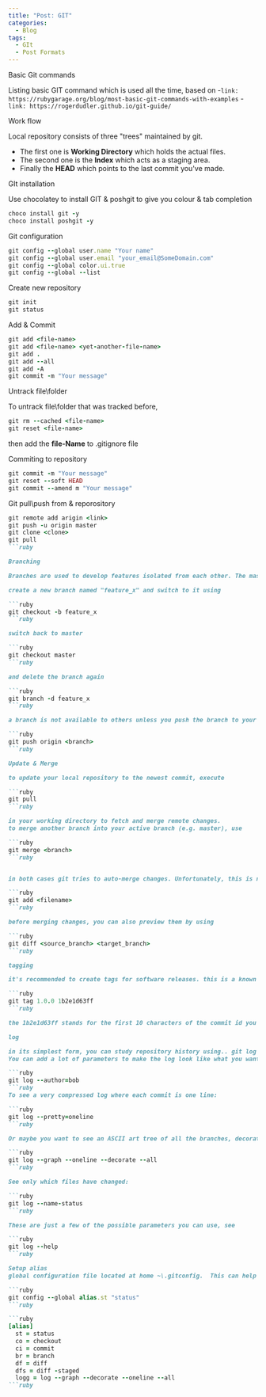 ```yaml
---
title: "Post: GIT"
categories:
  - Blog
tags:
  - GIt
  - Post Formats
---
```


Basic Git commands

Listing basic GIT command which is used all the time, based on 
-`link: https://rubygarage.org/blog/most-basic-git-commands-with-examples` 
-`link: https://rogerdudler.github.io/git-guide/`

Work flow

Local repository consists of three "trees" maintained by git. 

- The first one is **Working Directory** which holds the actual files. 
- The second one is the **Index** which acts as a staging area.
- Finally the **HEAD** which points to the last commit you've made.

GIt installation

Use chocolatey to install GIT & poshgit to give you colour & tab completion

```ruby
choco install git -y
choco install poshgit -y
```

Git configuration

```ruby
git config --global user.name "Your name"
git config --global user.email "your_email@SomeDomain.com"
git config --global color.ui.true
git config --global --list
```

Create new repository

```ruby
git init
git status
```

Add & Commit

```ruby
git add <file-name>
git add <file-name> <yet-another-file-name>
git add .
git add --all
git add -A
git commit -m "Your message"
```

Untrack file\folder

To untrack file\folder that was tracked before, 

```ruby
git rm --cached <file-name>
git reset <file-name>
```

then add the **file-Name** to .gitignore file

Commiting to repository

```ruby
git commit -m "Your message"
git reset --soft HEAD
git commit --amend m "Your message"
```

Git pull\push from & reporository

```ruby
git remote add arigin <link>
git push -u origin master
git clone <clone>
git pull
```ruby

Branching

Branches are used to develop features isolated from each other. The master branch is the "default" branch when you create a repository. Use other branches for development and merge them back to the master branch upon completion.

create a new branch named "feature_x" and switch to it using

```ruby
git checkout -b feature_x
```ruby

switch back to master

```ruby
git checkout master
```ruby

and delete the branch again

```ruby
git branch -d feature_x
```ruby

a branch is not available to others unless you push the branch to your remote repository

```ruby
git push origin <branch>
```ruby

Update & Merge

to update your local repository to the newest commit, execute

```ruby
git pull
```ruby

in your working directory to fetch and merge remote changes.
to merge another branch into your active branch (e.g. master), use

```ruby
git merge <branch>
```ruby


in both cases git tries to auto-merge changes. Unfortunately, this is not always possible and results in conflicts. You are responsible to merge those conflicts manually by editing the files shown by git. After changing, you need to mark them as merged with

```ruby
git add <filename>
```ruby

before merging changes, you can also preview them by using

```ruby
git diff <source_branch> <target_branch>
```ruby

tagging

it's recommended to create tags for software releases. this is a known concept, which also exists in SVN. You can create a new tag named 1.0.0 by executing

```ruby
git tag 1.0.0 1b2e1d63ff
```ruby

the 1b2e1d63ff stands for the first 10 characters of the commit id you want to reference with your tag. You can get the commit id by looking at the log

log

in its simplest form, you can study repository history using.. git log
You can add a lot of parameters to make the log look like what you want. To see only the commits of a certain author:

```ruby
git log --author=bob
```ruby
To see a very compressed log where each commit is one line:

```ruby
git log --pretty=oneline
```ruby

Or maybe you want to see an ASCII art tree of all the branches, decorated with the names of tags and branches:

```ruby
git log --graph --oneline --decorate --all
```ruby

See only which files have changed:

```ruby
git log --name-status
```ruby

These are just a few of the possible parameters you can use, see

```ruby
git log --help
```ruby

Setup alias
global configuration file located at home ~\.gitconfig.  This can help with long commands, see below for some examples.  The file can be edited manullay or using commands

```ruby
git config --global alias.st "status"
```ruby

```ruby
[alias]
  st = status
  co = checkout
  ci = commit
  br = branch
  df = diff
  dfs = diff -staged
  logg = log --graph --decorate --oneline --all
```ruby

